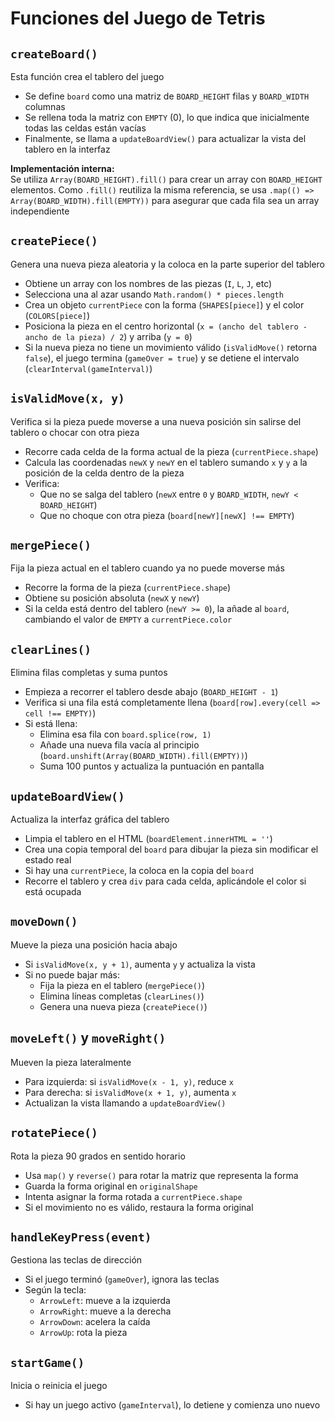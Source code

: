 # Funciones del Juego de Tetris

## `createBoard()`
Esta función crea el tablero del juego

- Se define `board` como una matriz de `BOARD_HEIGHT` filas y `BOARD_WIDTH` columnas
- Se rellena toda la matriz con `EMPTY` (0), lo que indica que inicialmente todas las celdas están vacías
- Finalmente, se llama a `updateBoardView()` para actualizar la vista del tablero en la interfaz

**Implementación interna:**  
Se utiliza `Array(BOARD_HEIGHT).fill()` para crear un array con `BOARD_HEIGHT` elementos. Como `.fill()` reutiliza la misma referencia, se usa `.map(() => Array(BOARD_WIDTH).fill(EMPTY))` para asegurar que cada fila sea un array independiente

## `createPiece()`
Genera una nueva pieza aleatoria y la coloca en la parte superior del tablero

- Obtiene un array con los nombres de las piezas (`I`, `L`, `J`, etc)
- Selecciona una al azar usando `Math.random() * pieces.length`
- Crea un objeto `currentPiece` con la forma (`SHAPES[piece]`) y el color (`COLORS[piece]`)
- Posiciona la pieza en el centro horizontal (`x = (ancho del tablero - ancho de la pieza) / 2`) y arriba (`y = 0`)
- Si la nueva pieza no tiene un movimiento válido (`isValidMove()` retorna `false`), el juego termina (`gameOver = true`) y se detiene el intervalo (`clearInterval(gameInterval)`)

## `isValidMove(x, y)`
Verifica si la pieza puede moverse a una nueva posición sin salirse del tablero o chocar con otra pieza

- Recorre cada celda de la forma actual de la pieza (`currentPiece.shape`)
- Calcula las coordenadas `newX` y `newY` en el tablero sumando `x` y `y` a la posición de la celda dentro de la pieza
- Verifica:
  - Que no se salga del tablero (`newX` entre `0` y `BOARD_WIDTH`, `newY < BOARD_HEIGHT`)
  - Que no choque con otra pieza (`board[newY][newX] !== EMPTY`)

## `mergePiece()`
Fija la pieza actual en el tablero cuando ya no puede moverse más

- Recorre la forma de la pieza (`currentPiece.shape`)
- Obtiene su posición absoluta (`newX` y `newY`)
- Si la celda está dentro del tablero (`newY >= 0`), la añade al `board`, cambiando el valor de `EMPTY` a `currentPiece.color`

## `clearLines()`
Elimina filas completas y suma puntos

- Empieza a recorrer el tablero desde abajo (`BOARD_HEIGHT - 1`)
- Verifica si una fila está completamente llena (`board[row].every(cell => cell !== EMPTY)`)
- Si está llena:
  - Elimina esa fila con `board.splice(row, 1)`
  - Añade una nueva fila vacía al principio (`board.unshift(Array(BOARD_WIDTH).fill(EMPTY))`)
  - Suma 100 puntos y actualiza la puntuación en pantalla

## `updateBoardView()`
Actualiza la interfaz gráfica del tablero

- Limpia el tablero en el HTML (`boardElement.innerHTML = ''`)
- Crea una copia temporal del `board` para dibujar la pieza sin modificar el estado real
- Si hay una `currentPiece`, la coloca en la copia del `board`
- Recorre el tablero y crea `div` para cada celda, aplicándole el color si está ocupada

## `moveDown()`
Mueve la pieza una posición hacia abajo

- Si `isValidMove(x, y + 1)`, aumenta `y` y actualiza la vista
- Si no puede bajar más:
  - Fija la pieza en el tablero (`mergePiece()`)
  - Elimina líneas completas (`clearLines()`)
  - Genera una nueva pieza (`createPiece()`)

## `moveLeft()` y `moveRight()`
Mueven la pieza lateralmente

- Para izquierda: si `isValidMove(x - 1, y)`, reduce `x`
- Para derecha: si `isValidMove(x + 1, y)`, aumenta `x`
- Actualizan la vista llamando a `updateBoardView()`

## `rotatePiece()`
Rota la pieza 90 grados en sentido horario

- Usa `map()` y `reverse()` para rotar la matriz que representa la forma
- Guarda la forma original en `originalShape`
- Intenta asignar la forma rotada a `currentPiece.shape`
- Si el movimiento no es válido, restaura la forma original

## `handleKeyPress(event)`
Gestiona las teclas de dirección

- Si el juego terminó (`gameOver`), ignora las teclas
- Según la tecla:
  - `ArrowLeft`: mueve a la izquierda
  - `ArrowRight`: mueve a la derecha
  - `ArrowDown`: acelera la caída
  - `ArrowUp`: rota la pieza

## `startGame()`
Inicia o reinicia el juego

- Si hay un juego activo (`gameInterval`), lo detiene y comienza uno nuevo